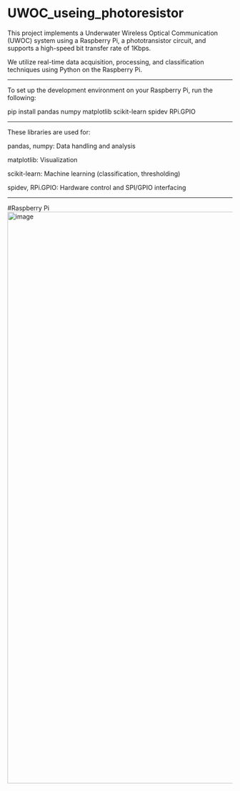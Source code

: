 # UWOC_useing_photoresistor
This project implements a Underwater Wireless Optical Communication (UWOC) system using a Raspberry Pi, a phototransistor circuit, and supports a high-speed bit transfer rate of 1Kbps.

We utilize real-time data acquisition, processing, and classification techniques using Python on the Raspberry Pi.

--------------------------------------------------------------------------------------------------------------------------------------------------------------------------------------------------------
To set up the development environment on your Raspberry Pi, run the following:

pip install pandas numpy matplotlib scikit-learn spidev RPi.GPIO

--------------------------------------------------------------------------------------------------------------------------------------------------------------------------------------------------------
These libraries are used for:

pandas, numpy: Data handling and analysis

matplotlib: Visualization

scikit-learn: Machine learning (classification, thresholding)

spidev, RPi.GPIO: Hardware control and SPI/GPIO interfacing

--------------------------------------------------------------------------------------------------------------------------------------------------------------------------------------------------------

#Raspberry Pi
<img width="562" height="1280" alt="image" src="https://github.com/user-attachments/assets/8f5e1673-5d61-493b-8574-64edba64efb2" />
